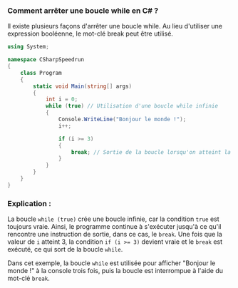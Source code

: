 ### Comment arrêter une boucle while en C# ?
Il existe plusieurs façons d'arrêter une boucle while. Au lieu d'utiliser une expression booléenne, le mot-clé break peut être utilisé.

```csharp
using System;

namespace CSharpSpeedrun
{
    class Program
    {
        static void Main(string[] args)
        {
            int i = 0;
            while (true) // Utilisation d'une boucle while infinie
            {
                Console.WriteLine("Bonjour le monde !");
                i++;

                if (i >= 3)
                {
                    break; // Sortie de la boucle lorsqu'on atteint la condition
                }
            }
        }
    }
}
```

### Explication :

La boucle `while (true)` crée une boucle infinie, car la condition `true` est toujours vraie. Ainsi, le programme continue à s'exécuter jusqu'à ce qu'il rencontre une instruction de sortie, dans ce cas, le `break`. Une fois que la valeur de `i` atteint 3, la condition `if (i >= 3)` devient vraie et le `break` est exécuté, ce qui sort de la boucle `while`.

Dans cet exemple, la boucle `while` est utilisée pour afficher "Bonjour le monde !" à la console trois fois, puis la boucle est interrompue à l'aide du mot-clé `break`.